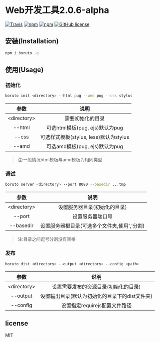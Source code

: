 # Web开发工具2.0.6-alpha

[![Travis](https://img.shields.io/travis/cntanglijun/boruto-cli.svg?maxAge=2592000?style=flat-square)](https://travis-ci.org/cntanglijun/boruto-cli)
[![npm](https://img.shields.io/npm/v/boruto.svg?maxAge=2592000?style=flat-square)](https://www.npmjs.com/package/boruto)
[![npm](https://img.shields.io/npm/dm/boruto.svg?maxAge=2592000?style=flat-square)](https://www.npmjs.com/package/boruto)
[![GitHub license](https://img.shields.io/badge/license-MIT-blue.svg?style=flat-square)](https://raw.githubusercontent.com/cntanglijun/boruto-cli/master/LICENSE)

## 安装(Installation)

``` bash
npm i boruto -g
```

## 使用(Usage)

### 初始化
``` bash
boruto init <directory> --html pug --amd pug --css stylus
```

|参数             |说明            |
|:---------------:|:--------------:|
|&lt;directory&gt;|需要初始化的目录  |
|--html           |可选html模板(pug, ejs)默认为pug|
|--css            |可选样式模板(stylus, less)默认为stylus|
|--amd            |可选amd模板(pug, ejs)默认为pug|


> 注:一般情况html模板与amd模板为相同类型

### 调试
```bash
boruto server <directory> --port 8080 --basedir .,.tmp
```

|参数             |说明            |
|:---------------:|:--------------:|
|&lt;directory&gt;|设置服务器目录(初始化的目录)|
|--port           |设置服务器端口号|
|--basedir        |设置服务器根目录(可选多个文件夹,使用','分割)|

> 注:目录之间逗号分割没有空格

### 发布

```bash
boruto dist <directory> --output <directory> --config <path>
```

|参数             |说明            |
|:---------------:|:--------------:|
|&lt;directory&gt;|设置需要发布的资源目录(初始化的目录)|
|--output         |设置输出目录(默认为初始化的目录下的dist文件夹)|
|--config         |设置指定requirejs配置文件路径

## license

MIT
